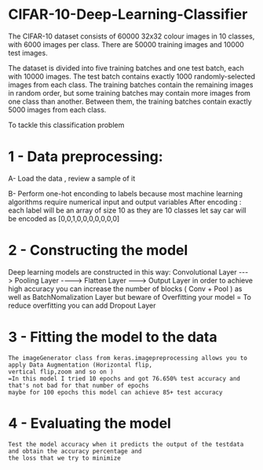 # CIFAR-10-Deep-Learning-Classifier
The CIFAR-10 dataset consists of 60000 32x32 colour images in 10 classes, with 6000 images per class.
There are 50000 training images and 10000 test images.

The dataset is divided into five training batches and one test batch, each with 10000 images.
The test batch contains exactly 1000 randomly-selected images from each class.
The training batches contain the remaining images in random order, but some training batches
may contain more images from one class than another. Between them, the training batches contain
exactly 5000 images from each class.

To tackle this classification problem 
# 1 - Data preprocessing:
A- Load the data , review a sample of it

B- Perform one-hot enconding to labels because most machine learning algorithms 
   require numerical input and output variables
   After encoding : 
   each label will be an array of size 10 as they are 10 classes
    let say car will be encoded as [0,0,1,0,0,0,0,0,0,0] 
# 2 - Constructing the model
   Deep learning models are constructed in this way: 
      Convolutional Layer ---> Pooling Layer ----> Flatten Layer ---> Output Layer
      in order to achieve high accuracy you can increase the number of blocks ( Conv + Pool )
      as well as BatchNomalization Layer but beware of Overfitting your model 
      = To reduce overfitting you can add Dropout Layer 
# 3 - Fitting the model to the data
    The imageGenerator class from keras.imagepreprocessing allows you to apply Data Augmentation (Horizontal flip, 
    vertical flip,zoom and so on )
    =In this model I tried 10 epochs and got 76.650% test accuracy and that's not bad for that number of epochs
    maybe for 100 epochs this model can achieve 85+ test accuracy 
# 4 - Evaluating the model
    Test the model accuracy when it predicts the output of the testdata and obtain the accuracy percentage and 
    the loss that we try to minimize
